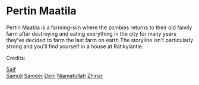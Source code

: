 # Pertin Maatila
Pertin Maatila is a farming-sim where the zombies returns to their old family farm after
destroying and eating everything in the city for many years they've decided to farm the last farm on earth
The storyline isn't particularly strong and you'll find yourself in a house at Ratikyläntie.

Credits:

[Saif](https://github.com/zeta404-ops)
<br>
[Samuli](https://github.com/zeta404-ops)
[Sameer](https://github.com/zeta404-ops)
[Deni](https://github.com/zeta404-ops)
[Niamatullah](https://github.com/zeta404-ops)
[Zhinar](https://github.com/zeta404-ops)
